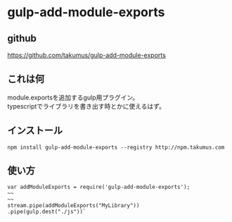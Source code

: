 # gulp-add-module-exports
## github
<https://github.com/takumus/gulp-add-module-exports>
## これは何
module.exportsを追加するgulp用プラグイン。  
typescriptでライブラリを書き出す時とかに使えるはず。
## インストール
`npm install gulp-add-module-exports --registry http://npm.takumus.com`
## 使い方
    var addModuleExports = require('gulp-add-module-exports');
    ~~
    ~~
    stream.pipe(addModuleExports("MyLibrary"))
    .pipe(gulp.dest("./js"))`